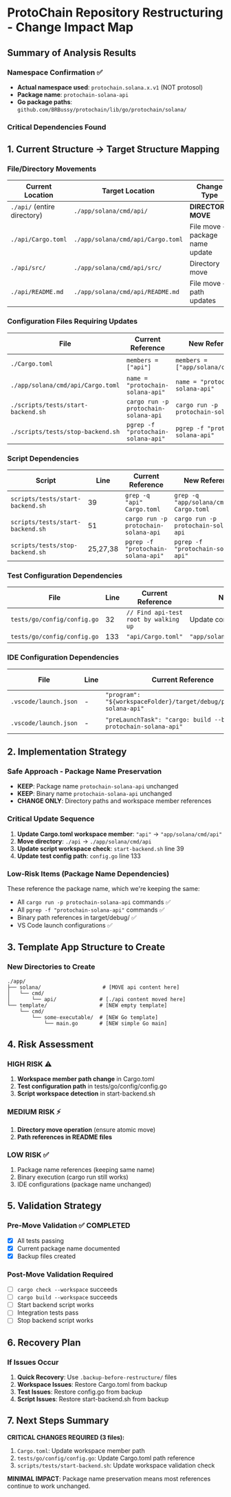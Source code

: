 # ProtoChain Repository Restructuring - Change Impact Map

## Summary of Analysis Results

### Namespace Confirmation ✅
- **Actual namespace used**: `protochain.solana.x.v1` (NOT protosol)
- **Package name**: `protochain-solana-api`
- **Go package paths**: `github.com/BRBussy/protochain/lib/go/protochain/solana/`

### Critical Dependencies Found

## 1. Current Structure → Target Structure Mapping

### File/Directory Movements
| Current Location | Target Location | Change Type |
|------------------|-----------------|-------------|
| `./api/` (entire directory) | `./app/solana/cmd/api/` | **DIRECTORY MOVE** |
| `./api/Cargo.toml` | `./app/solana/cmd/api/Cargo.toml` | File move + package name update |
| `./api/src/` | `./app/solana/cmd/api/src/` | Directory move |
| `./api/README.md` | `./app/solana/cmd/api/README.md` | File move + path updates |

### Configuration Files Requiring Updates
| File | Current Reference | New Reference | Update Type |
|------|------------------|---------------|-------------|
| `./Cargo.toml` | `members = ["api"]` | `members = ["app/solana/cmd/api"]` | **WORKSPACE MEMBER** |
| `./app/solana/cmd/api/Cargo.toml` | `name = "protochain-solana-api"` | `name = "protochain-solana-api"` | **KEEP SAME** |
| `./scripts/tests/start-backend.sh` | `cargo run -p protochain-solana-api` | `cargo run -p protochain-solana-api` | **NO CHANGE** |
| `./scripts/tests/stop-backend.sh` | `pgrep -f "protochain-solana-api"` | `pgrep -f "protochain-solana-api"` | **NO CHANGE** |

### Script Dependencies
| Script | Line | Current Reference | New Reference | Critical? |
|--------|------|------------------|---------------|-----------|
| `scripts/tests/start-backend.sh` | 39 | `grep -q "api" Cargo.toml` | `grep -q "app/solana/cmd/api" Cargo.toml` | **YES** |
| `scripts/tests/start-backend.sh` | 51 | `cargo run -p protochain-solana-api` | `cargo run -p protochain-solana-api` | NO |
| `scripts/tests/stop-backend.sh` | 25,27,38 | `pgrep -f "protochain-solana-api"` | `pgrep -f "protochain-solana-api"` | NO |

### Test Configuration Dependencies
| File | Line | Current Reference | New Reference | Critical? |
|------|------|------------------|---------------|-----------|
| `tests/go/config/config.go` | 32 | `// Find api-test root by walking up` | Update comment | NO |
| `tests/go/config/config.go` | 133 | `"api/Cargo.toml"` | `"app/solana/cmd/api/Cargo.toml"` | **YES** |

### IDE Configuration Dependencies
| File | Line | Current Reference | New Reference | Critical? |
|------|------|------------------|---------------|-----------|
| `.vscode/launch.json` | - | `"program": "${workspaceFolder}/target/debug/protochain-solana-api"` | **NO CHANGE** | NO |
| `.vscode/launch.json` | - | `"preLaunchTask": "cargo: build --bin protochain-solana-api"` | **NO CHANGE** | NO |

## 2. Implementation Strategy

### Safe Approach - Package Name Preservation
- **KEEP**: Package name `protochain-solana-api` unchanged
- **KEEP**: Binary name `protochain-solana-api` unchanged
- **CHANGE ONLY**: Directory paths and workspace member references

### Critical Update Sequence
1. **Update Cargo.toml workspace member**: `"api"` → `"app/solana/cmd/api"`
2. **Move directory**: `./api` → `./app/solana/cmd/api`
3. **Update script workspace check**: `start-backend.sh` line 39
4. **Update test config path**: `config.go` line 133

### Low-Risk Items (Package Name Dependencies)
These reference the package name, which we're keeping the same:
- All `cargo run -p protochain-solana-api` commands ✅
- All `pgrep -f "protochain-solana-api"` commands ✅
- Binary path references in target/debug/ ✅
- VS Code launch configurations ✅

## 3. Template App Structure to Create

### New Directories to Create
```
./app/
├── solana/                    # [MOVE api content here]
│   └── cmd/
│       └── api/              # [./api content moved here]
└── template/                 # [NEW empty template]
    └── cmd/
        └── some-executable/  # [NEW Go template]
            └── main.go       # [NEW simple Go main]
```

## 4. Risk Assessment

### HIGH RISK ⚠️
1. **Workspace member path change** in Cargo.toml
2. **Test configuration path** in tests/go/config/config.go
3. **Script workspace detection** in start-backend.sh

### MEDIUM RISK ⚡
1. **Directory move operation** (ensure atomic move)
2. **Path references in README files**

### LOW RISK ✅
1. Package name references (keeping same name)
2. Binary execution (cargo run still works)
3. IDE configurations (package name unchanged)

## 5. Validation Strategy

### Pre-Move Validation ✅ COMPLETED
- [x] All tests passing
- [x] Current package name documented
- [x] Backup files created

### Post-Move Validation Required
- [ ] `cargo check --workspace` succeeds
- [ ] `cargo build --workspace` succeeds
- [ ] Start backend script works
- [ ] Integration tests pass
- [ ] Stop backend script works

## 6. Recovery Plan

### If Issues Occur
1. **Quick Recovery**: Use `.backup-before-restructure/` files
2. **Workspace Issues**: Restore Cargo.toml from backup
3. **Test Issues**: Restore config.go from backup
4. **Script Issues**: Restore start-backend.sh from backup

## 7. Next Steps Summary

**CRITICAL CHANGES REQUIRED (3 files):**
1. `Cargo.toml`: Update workspace member path
2. `tests/go/config/config.go`: Update Cargo.toml path reference
3. `scripts/tests/start-backend.sh`: Update workspace validation check

**MINIMAL IMPACT**: Package name preservation means most references continue to work unchanged.